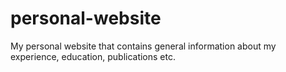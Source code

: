# personal-website
My personal website that contains general information about my experience, education, publications etc.
